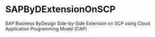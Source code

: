 # SAPByDExtensionOnSCP
SAP Business ByDesign Side-by-Side Extension on SCP using Cloud Application Programming Model (CAP)
